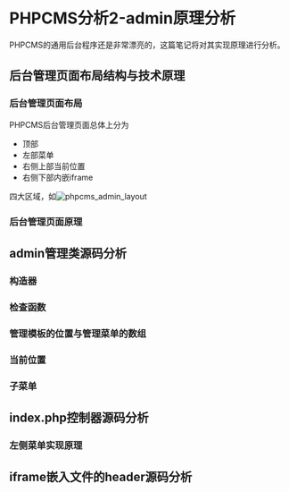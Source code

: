 # PHPCMS分析2-admin原理分析

PHPCMS的通用后台程序还是非常漂亮的，这篇笔记将对其实现原理进行分析。

## 后台管理页面布局结构与技术原理

### 后台管理页面布局
PHPCMS后台管理页面总体上分为

* 顶部
* 左部菜单
* 右侧上部当前位置
* 右侧下部内嵌iframe

四大区域，如![phpcms_admin_layout](https://github.com/newbienewbie/notes/tree/master/ProgrammingLanguage/PHP/PHPCMS/PHPCMS_admin_layout.png)


### 后台管理页面原理

## admin管理类源码分析
### 构造器
### 检查函数
### 管理模板的位置与管理菜单的数组
### 当前位置
### 子菜单

## index.php控制器源码分析
### 左侧菜单实现原理


## iframe嵌入文件的header源码分析
